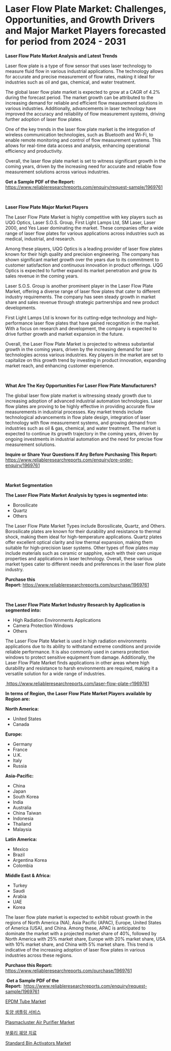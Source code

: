 <p><h1>Laser Flow Plate Market: Challenges, Opportunities, and Growth Drivers and Major Market Players forecasted for period from 2024 - 2031</h1></p><p><strong>Laser Flow Plate Market Analysis and Latest Trends</strong></p>
<p><p>Laser flow plate is a type of flow sensor that uses laser technology to measure fluid flow in various industrial applications. The technology allows for accurate and precise measurement of flow rates, making it ideal for industries such as oil and gas, chemical, and water treatment.</p><p>The global laser flow plate market is expected to grow at a CAGR of 4.2% during the forecast period. The market growth can be attributed to the increasing demand for reliable and efficient flow measurement solutions in various industries. Additionally, advancements in laser technology have improved the accuracy and reliability of flow measurement systems, driving further adoption of laser flow plates.</p><p>One of the key trends in the laser flow plate market is the integration of wireless communication technologies, such as Bluetooth and Wi-Fi, to enable remote monitoring and control of flow measurement systems. This allows for real-time data access and analysis, enhancing operational efficiency and productivity.</p><p>Overall, the laser flow plate market is set to witness significant growth in the coming years, driven by the increasing need for accurate and reliable flow measurement solutions across various industries.</p></p>
<p><strong>Get a Sample PDF of the Report:&nbsp;</strong> <a href="https://www.reliableresearchreports.com/enquiry/request-sample/1969761">https://www.reliableresearchreports.com/enquiry/request-sample/1969761</a></p>
<p>&nbsp;</p>
<p><strong>Laser Flow Plate Major Market Players</strong></p>
<p><p>The Laser Flow Plate Market is highly competitive with key players such as UQG Optics, Laser S.O.S. Group, First Light Lamps Ltd, SM Laser, Laser 2000, and Yes Laser dominating the market. These companies offer a wide range of laser flow plates for various applications across industries such as medical, industrial, and research.</p><p>Among these players, UQG Optics is a leading provider of laser flow plates known for their high quality and precision engineering. The company has shown significant market growth over the years due to its commitment to customer satisfaction and continuous innovation in product offerings. UQG Optics is expected to further expand its market penetration and grow its sales revenue in the coming years.</p><p>Laser S.O.S. Group is another prominent player in the Laser Flow Plate Market, offering a diverse range of laser flow plates that cater to different industry requirements. The company has seen steady growth in market share and sales revenue through strategic partnerships and new product developments.</p><p>First Light Lamps Ltd is known for its cutting-edge technology and high-performance laser flow plates that have gained recognition in the market. With a focus on research and development, the company is expected to drive further growth and market expansion in the future.</p><p>Overall, the Laser Flow Plate Market is projected to witness substantial growth in the coming years, driven by the increasing demand for laser technologies across various industries. Key players in the market are set to capitalize on this growth trend by investing in product innovation, expanding market reach, and enhancing customer experience.</p></p>
<p>&nbsp;</p>
<p><strong>What Are The Key Opportunities For Laser Flow Plate Manufacturers?</strong></p>
<p><p>The global laser flow plate market is witnessing steady growth due to increasing adoption of advanced industrial automation technologies. Laser flow plates are proving to be highly effective in providing accurate flow measurements in industrial processes. Key market trends include technological advancements in flow plate design, integration of laser technology with flow measurement systems, and growing demand from industries such as oil & gas, chemical, and water treatment. The market is expected to continue its growth trajectory in the coming years, driven by ongoing investments in industrial automation and the need for precise flow measurement solutions.</p></p>
<p><strong>Inquire or Share Your Questions If Any Before Purchasing This Report:</strong> <a href="https://www.reliableresearchreports.com/enquiry/pre-order-enquiry/1969761">https://www.reliableresearchreports.com/enquiry/pre-order-enquiry/1969761</a></p>
<p>&nbsp;</p>
<p><strong>Market Segmentation</strong></p>
<p><strong>The Laser Flow Plate Market Analysis by types is segmented into:</strong></p>
<p><ul><li>Borosilicate</li><li>Quartz</li><li>Others</li></ul></p>
<p><p>The Laser Flow Plate Market Types include Borosilicate, Quartz, and Others. Borosilicate plates are known for their durability and resistance to thermal shock, making them ideal for high-temperature applications. Quartz plates offer excellent optical clarity and low thermal expansion, making them suitable for high-precision laser systems. Other types of flow plates may include materials such as ceramic or sapphire, each with their own unique properties and applications in laser technology. Overall, these various market types cater to different needs and preferences in the laser flow plate industry.</p></p>
<p><strong>Purchase this Report:&nbsp;</strong><a href="https://www.reliableresearchreports.com/purchase/1969761">https://www.reliableresearchreports.com/purchase/1969761</a></p>
<p>&nbsp;</p>
<p><strong>The Laser Flow Plate Market Industry Research by Application is segmented into:</strong></p>
<p><ul><li>High Radiation Environments Applications</li><li>Camera Protection Windows</li><li>Others</li></ul></p>
<p><p>The Laser Flow Plate Market is used in high radiation environments applications due to its ability to withstand extreme conditions and provide reliable performance. It is also commonly used in camera protection windows to protect sensitive equipment from damage. Additionally, the Laser Flow Plate Market finds applications in other areas where high durability and resistance to harsh environments are required, making it a versatile solution for a wide range of industries.</p></p>
<p><a href="https://www.reliableresearchreports.com/laser-flow-plate-r1969761">&nbsp;https://www.reliableresearchreports.com/laser-flow-plate-r1969761</a></p>
<p><strong>In terms of Region, the Laser Flow Plate Market Players available by Region are:</strong></p>
<p>
    <p> <strong> North America: </strong>
        <ul>
            <li>United States</li>
            <li>Canada</li>
        </ul>
        </p> 
    <p> <strong> Europe: </strong>
        <ul>
            <li>Germany</li>
            <li>France</li>
            <li>U.K.</li>
            <li>Italy</li>
            <li>Russia</li>
        </ul>
        </p> 
    <p> <strong> Asia-Pacific: </strong>
        <ul>
            <li>China</li>
            <li>Japan</li>
            <li>South Korea</li>
            <li>India</li>
            <li>Australia</li>
            <li>China Taiwan</li>
            <li>Indonesia</li>
            <li>Thailand</li>
            <li>Malaysia</li>
        </ul>
        </p> 
    <p> <strong> Latin America: </strong>
        <ul>
            <li>Mexico</li>
            <li>Brazil</li>
            <li>Argentina Korea</li>
            <li>Colombia</li>
        </ul>
        </p> 
    <p> <strong> Middle East & Africa: </strong>
        <ul>
            <li>Turkey</li>
            <li>Saudi</li>
            <li>Arabia</li>
            <li>UAE</li>
            <li>Korea</li>
        </ul>
    </p>
    </p>
<p><p>The laser flow plate market is expected to exhibit robust growth in the regions of North America (NA), Asia Pacific (APAC), Europe, United States of America (USA), and China. Among these, APAC is anticipated to dominate the market with a projected market share of 40%, followed by North America with 25% market share, Europe with 20% market share, USA with 10% market share, and China with 5% market share. This trend is indicative of the increasing adoption of laser flow plates in various industries across these regions.</p></p>
<p><strong>Purchase this Report: </strong><a href="https://www.reliableresearchreports.com/purchase/1969761">https://www.reliableresearchreports.com/purchase/1969761</a></p>
<p>&nbsp;<strong>Get a Sample PDF of the Report:&nbsp;&nbsp;</strong><a href="https://www.reliableresearchreports.com/enquiry/request-sample/1969761">https://www.reliableresearchreports.com/enquiry/request-sample/1969761</a></p>
<p><strong></strong></p>
<p><p><a href="https://medium.com/@shjsi3663/epdm-tube-market-report-by-product-type-epdm-rubber-hose-epdm-foam-tube-others-end-use-e3030527fc4f">EPDM Tube Market</a></p><p><a href="https://github.com/wallacBahrtyinger567686/Market-Research-Report-List-3/blob/main/358170972143.md">토양 샘플링 서비스</a></p><p><a href="https://medium.com/@judypierce2022/plasmacluster-air-purifier-market-size-growth-and-industry-analysis-by-market-segmentation-and-77c978f51111">Plasmacluster Air Purifier Market</a></p><p><a href="https://github.com/WilburKihn5676/Market-Research-Report-List-3/blob/main/721258872142.md">부룰리 궤양 치료</a></p><p><a href="https://github.com/flwellarose/Market-Research-Report-List-1/blob/main/standard-bin-activators-market.md">Standard Bin Activators Market</a></p></p>